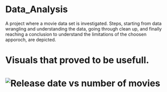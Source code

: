 # Data_Analysis
A project where a movie data set is investigated. Steps, starting from data wrangling and understanding the data, going through clean up, and finally reaching a conclusion to understand the limitations of the choosen apporoch, are depicted.

<h1>Visuals that proved to be usefull.<h1>

 <img src=https://user-images.githubusercontent.com/61319952/160281195-464d8ca2-d21e-4f80-a8a3-9c4c03c97c9e.png  alt="Release date vs number of movies"> 


